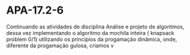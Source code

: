 # APA-17.2-6
Continuando as atividades de disciplina Análise e projeto de algoritmos, dessa vez implementando o algoritmo da mochila inteira ( knapsack problem 0/1) utilizando os princípios da progamação dinâmica, onde, diferente da progamação gulosa, criamos v
